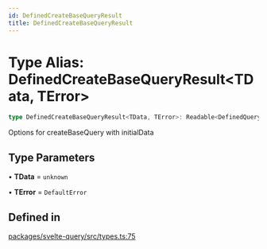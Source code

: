 ```yaml
---
id: DefinedCreateBaseQueryResult
title: DefinedCreateBaseQueryResult
---
```


# Type Alias: DefinedCreateBaseQueryResult\<TData, TError\>

```ts
type DefinedCreateBaseQueryResult<TData, TError>: Readable<DefinedQueryObserverResult<TData, TError>>;
```

Options for createBaseQuery with initialData

## Type Parameters

• **TData** = `unknown`

• **TError** = `DefaultError`

## Defined in

[packages/svelte-query/src/types.ts:75](https://github.com/TanStack/query/blob/13817e953743537ffb9aab4da174583055be4d81/packages/svelte-query/src/types.ts#L75)
